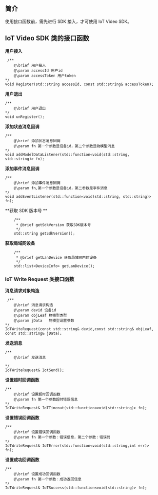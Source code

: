 ## 简介
使用接口函数前，需先进行 SDK 接入，才可使用 IoT Video SDK。

## IoT Video SDK 类的接口函数
**用户接入**
```
 /**
    @\brief 用户接入
    @\param accessId 用户id
    @\param accessToken 用户token
*/
void Register(std::string accessId, const std::string& accessToken);
```

**用户退出**
```
/**
    @\brief 用户退出
*/
void unRegister();

```
**添加状态消息回调**
```
/**
    @\brief 添加状态消息回调
    @\param fn 第一个参数是设备id，第二个参数是物模型消息
*/
void addModelDataListener(std::function<void(std::string, std::string)> fn);
```
**添加事件消息回调**
```
/**
    @\brief 添加事件消息回调
    @\param fn,第一个参数是设备id，第二参数是事件消息
*/
void addEventListener(std::function<void(std::string, std::string)> fn);
```
**获取 SDK 版本号 **
```
    /**
     * @brief getSdkVersion 获取SDK版本号
     */
    std::string getSdkVersion();
```
**获取局域网设备**
```
    /**
     * @brief getLanDevice 获取局域网内的设备
     */
    std::list<DeviceInfo> getLanDevice();
```



### IoT Write Request 类接口函数

**消息请求对象构造**
```
 /**
    @\brief 消息请求构造
    @\param devid 设备id
    @\param objLeaf 物模型类型
    @\param jData   物模型设置参数
*/
IoTWriteRequest(const std::string& devid,const std::string& objLeaf, const std::string& jData);

```

**发送消息**
```
/**
    @\brief 发送消息

*/
IoTWriteRequest& IotSend();
```

**设置超时回调函数**
```
/**
    @\brief 设置超时回调函数
    @\param fn 第一个参数超时错误信息
*/
IoTWriteRequest& IoTTimeout(std::function<void(std::string)> fn);
```

**设置错误回调函数**
```
/**
    @\brief 设置错误回调函数
    @\param fn 第一个参数：错误信息，第二个参数：错误码
*/
IoTWriteRequest& IoTError(std::function<void(std::string,int err)> fn);
```

**设置成功回调函数**
```
/**
    @\brief 设置成功回调函数
    @\param fn 第一个参数：成功返回信息
*/
IoTWriteRequest& IoTSuccess(std::function<void(std::string)> fn);
```
